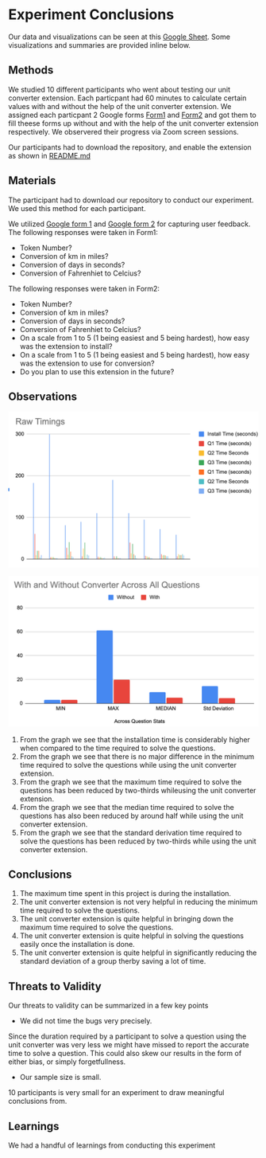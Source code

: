 # Experiment Conclusions

Our data and visualizations can be seen at this [Google Sheet](https://docs.google.com/spreadsheets/d/1ELbdBy0VkcmrFD7b4gYCQ_V5RlJtX6giR6ps5TzmwQY/edit#gid=0). Some visualizations and summaries are provided inline below.

## Methods

We studied 10 different participants who went about testing our unit converter extension. Each particpant had 60 minutes to calculate certain values with and without the help of the unit converter extension. We assigned each particpant 2 Google forms [Form1](https://docs.google.com/forms/d/e/1FAIpQLSdFFbaXtMoxbzXF057jp3BFg0NaoRiNNid-qNR28nhi2NzZSw/viewform) and [Form2](https://docs.google.com/forms/d/e/1FAIpQLSdWDTLWTeiQgacUpCE_Qu_oP_zpBM_aOjExY3HrF3yvlkBdTA/viewform) and got them to fill theese forms up without and with the help of the unit converter extension respectively. We observered their progress via Zoom screen sessions. 

Our participants had to download the repository, and enable the extension as shown in [README.md](https://github.com/harshkachhadia/units_converter_extension)


## Materials

The participant had to download our repository to conduct our experiment. We used this method for each participant. 

We utilized [Google form 1](https://docs.google.com/forms/d/e/1FAIpQLSdFFbaXtMoxbzXF057jp3BFg0NaoRiNNid-qNR28nhi2NzZSw/viewform) and [Google form 2](https://docs.google.com/forms/d/e/1FAIpQLSdWDTLWTeiQgacUpCE_Qu_oP_zpBM_aOjExY3HrF3yvlkBdTA/viewform) for capturing user feedback. 
The following responses were taken in Form1:

* Token Number?
* Conversion of km in miles? 
* Conversion of days in seconds?
* Conversion of Fahrenhiet to Celcius? 
 
The following responses were taken in Form2:

* Token Number?
* Conversion of km in miles? 
* Conversion of days in seconds?
* Conversion of Fahrenhiet to Celcius? 
* On a scale from 1 to 5 (1 being easiest and 5 being hardest), how easy was the extension to install? 
* On a scale from 1 to 5 (1 being easiest and 5 being hardest), how easy was the extension to use for conversion?
* Do you plan to use this extension in the future? 


## Observations

![](images/1.png)

![](images/2.png)


1. From the graph we see that the installation time is considerably higher when compared to the time required to solve the questions.
2. From the graph we see that there is no major difference in the minimum time required to solve the questions while using the unit converter extension.
3. From the graph we see that the maximum time required to solve the questions has been reduced by two-thirds whileusing the unit converter extension.
4. From the graph we see that the median time required to solve the questions has also been reduced by around half while using the unit converter extension.
5. From the graph we see that the standard derivation time required to solve the questions has been reduced by two-thirds while using the unit converter extension.


## Conclusions

1. The maximum time spent in this project is during the installation.
2. The unit converter extension is not very helpful in reducing the minimum time required to solve the questions.
3. The unit converter extension is quite helpful in bringing down the maximum time required to solve the questions.
4. The unit converter extension is quite helpful in solving the questions easily once the installation is done.
5. The unit converter extension is quite helpful in significantly reducing the standard deviation of a group therby saving a lot of time.

## Threats to Validity

Our threats to validity can be summarized in a few key points

* We did not time the bugs very precisely. 

Since the duration required by a participant to solve a question using the unit converter was very less we might have missed to report the accurate time to solve a question. This could also skew our results in the form of either bias, or simply forgetfullness. 

* Our sample size is small.

10 participants is very small for an experiment to draw meaningful conclusions from. 

## Learnings

We had a handful of learnings from conducting this experiment

